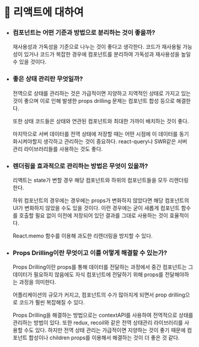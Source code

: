 # 🖤 리액트에 대하여

- ### 컴포넌트는 어떤 기준과 방법으로 분리하는 것이 좋을까?

  재사용성과 가독성을 기준으로 나누는 것이 좋다고 생각한다.
  코드가 재사용될 가능성이 있거나 코드가 복잡한 경우에 컴포넌트를 분리하여 가독성과 재사용성을 높일 수 있을 것이다.

- ### 좋은 상태 관리란 무엇일까?

  전역으로 상태를 관리하는 것은 가급적이면 지양하고 지역적인 상태로 가지고 있는 것이 좋으며 이로 인해 발생한 props drilling 문제는 컴포넌트 합성 등으로 해결한다.

  또한 상태 코드들은 상태와 연관된 컴포넌트와 최대한 가까이 배치하는 것이 좋다.

  마지막으로 서버 데이터를 전역 상태에 저장할 때는 어떤 시점에 이 데이터를 동기화시켜야할지 생각하고 관리하는 것이 중요하다. react-query나 SWR같은 서버 관리 라이브러리들를 사용하는 것도 좋다.

- ### 렌더링을 효과적으로 관리하는 방법은 무엇이 있을까?

  리액트는 state가 변할 경우 해당 컴포넌트와 하위의 컴포넌트들을 모두 리렌더링 한다.

  하위 컴포넌트의 경우에는 경우에는 props가 변화하지 않았다면 해당 컴포넌트의 UI가 변화하지 않았을 수도 있을 것이다. 이런 경우에는 굳이 새롭게 컴포넌트 함수를 호출할 필요 없이 이전에 저장되어 있던 결과를 그대로 사용하는 것이 효율적이다.

  React.memo 함수를 이용해 과도한 리렌더링을 방지할 수 있다.

- ### Props Drilling이란 무엇이고 이를 어떻게 해결할 수 있는가?

  Props Drilling이란 props를 통해 데이터를 전달하는 과정에서 중간 컴포넌트는 그 데이터가 필요하지 않음에도 자식 컴포넌트에 전달하기 위해 props를 전달해야하는 과정을 의미한다.

  어플리케이션의 규모가 커지고, 컴포넌트의 수가 많아지게 되면서 prop drilling으로 코드가 훨씬 복잡해질 수 있다.

  Props Drilling을 해결하는 방법으로는 contextAPI를 사용하여 전역적으로 상태를 관리하는 방법이 있다.
  또한 redux, recoil와 같은 전역 상태관리 라이브러리를 사용할 수도 있다. 하지만 전역 상태 관리는 가급적이면 지양하는 것이 좋기 때문에 컴포넌트 합성이나 children props를 이용해서 해결하는 것이 더 좋은 것 같다.

